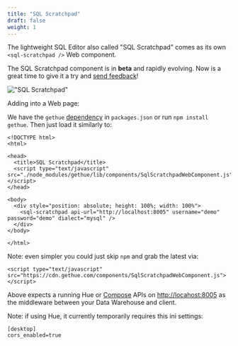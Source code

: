 ```yaml
---
title: "SQL Scratchpad"
draft: false
weight: 1
---
```


The lightweight SQL Editor also called "SQL Scratchpad" comes as its own `<sql-scratchpad />` Web component.

The SQL Scratchpad component is in **beta** and rapidly evolving. Now is a great time to give it a try and [send feedback](https://github.com/cloudera/hue/issues)!

!["SQL Scratchpad"](https://cdn.gethue.com/uploads/2021/05/sql-scratchpad-v0.5.png)

Adding into a Web page:

We have the `gethue` [dependency](/developer/components/) in `packages.json` or run `npm install gethue`. Then just load it similarly to:

    <!DOCTYPE html>
    <html>

    <head>
      <title>SQL Scratchpad</title>
      <script type="text/javascript" src="./node_modules/gethue/lib/components/SqlScratchpadWebComponent.js"></script>
    </head>

    <body>
      <div style="position: absolute; height: 100%; width: 100%">
        <sql-scratchpad api-url="http://localhost:8005" username="demo" password="demo" dialect="mysql" />
      </div>
    </body>

    </html>

Note: even simpler you could just skip `npm` and grab the latest via:

    <script type="text/javascript" src="https://cdn.gethue.com/components/SqlScratchpadWebComponent.js"></script>


Above expects a running Hue or [Compose](https://github.com/gethue/compose) APIs on [http://locahost:8005](http://locahost:8005) as the middleware between your Data Warehouse and client.

Note: if using Hue, it currently temporarily requires this ini settings:

    [desktop]
    cors_enabled=true
